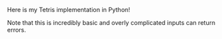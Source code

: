 Here is my Tetris implementation in Python!

Note that this is incredibly basic and overly complicated inputs can return errors.
